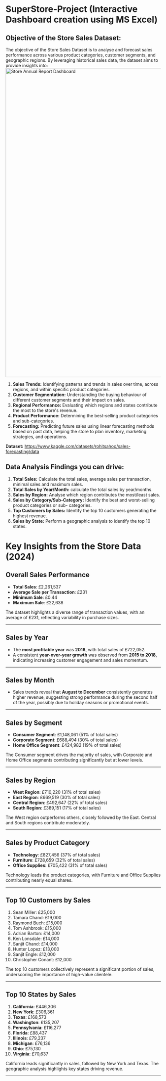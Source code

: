 # SuperStore-Project (Interactive Dashboard creation using MS Excel)
## Objective of the Store Sales Dataset:

The objective of the Store Sales Dataset is to analyse and forecast sales performance across various product categories, customer segments, and geographic regions. By leveraging historical sales data, the dataset aims to provide insights into:
<img width="1000" alt="Store Annual Report Dashboard" src="https://github.com/user-attachments/assets/af8ebf94-9e72-4d49-8834-232644587526" />

1.	**Sales Trends:** Identifying patterns and trends in sales over time, across regions, and within specific product categories.
2.	**Customer Segmentation:** Understanding the buying behaviour of different customer segments and their impact on sales.
3.	**Regional Performance:** Evaluating which regions and states contribute the most to the store's revenue.
4.	**Product Performance:** Determining the best-selling product categories and sub-categories.
5.	**Forecasting:** Predicting future sales using linear forecasting methods based on past data, helping the store to plan inventory, marketing strategies, and operations.

**Dataset:** https://www.kaggle.com/datasets/rohitsahoo/sales-forecasting/data

## Data Analysis Findings you can drive:

1. **Total Sales:** Calculate the total sales, average sales per transaction, minimal sales and maximum sales.
2. **Total Sales by Year/Month:** calculate the total sales by year/months.
3. **Sales by Region:** Analyse which region contributes the most/least sales.
4. **Sales by Category/Sub-Category:** Identify the best and worst-selling product categories or sub-  categories.
5. **Top Customers by Sales:** Identify the top 10 customers generating the highest revenue.
6. **Sales by State:** Perform a geographic analysis to identify the top 10 states.

# Key Insights from the Store Data (2024)

## Overall Sales Performance
- **Total Sales**: £2,261,537  
- **Average Sale per Transaction**: £231  
- **Minimum Sale**: £0.44  
- **Maximum Sale**: £22,638  

The dataset highlights a diverse range of transaction values, with an average of £231, reflecting variability in purchase sizes.

---

## Sales by Year
- The **most profitable year** was **2018**, with total sales of £722,052.  
- A consistent **year-over-year growth** was observed from **2015 to 2018**, indicating increasing customer engagement and sales momentum.

---

## Sales by Month
- Sales trends reveal that **August to December** consistently generates higher revenue, suggesting strong performance during the second half of the year, possibly due to holiday seasons or promotional events.

---

## Sales by Segment
- **Consumer Segment**: £1,148,061 (51% of total sales)  
- **Corporate Segment**: £688,494 (30% of total sales)  
- **Home Office Segment**: £424,982 (19% of total sales)  

The Consumer segment drives the majority of sales, with Corporate and Home Office segments contributing significantly but at lower levels.

---

## Sales by Region
- **West Region**: £710,220 (31% of total sales)  
- **East Region**: £669,519 (30% of total sales)  
- **Central Region**: £492,647 (22% of total sales)  
- **South Region**: £389,151 (17% of total sales)  

The West region outperforms others, closely followed by the East. Central and South regions contribute moderately.

---

## Sales by Product Category
- **Technology**: £827,456 (37% of total sales)  
- **Furniture**: £728,659 (32% of total sales)  
- **Office Supplies**: £705,422 (31% of total sales)  

Technology leads the product categories, with Furniture and Office Supplies contributing nearly equal shares.

---

## Top 10 Customers by Sales
1. Sean Miller: £25,000  
2. Tamara Chand: £19,000  
3. Raymond Buch: £15,000  
4. Tom Ashbrook: £15,000  
5. Adrian Barton: £14,000  
6. Ken Lonsdale: £14,000  
7. Sanjit Chand: £14,000  
8. Hunter Lopez: £13,000  
9. Sanjit Engle: £12,000  
10. Christopher Conant: £12,000  

The top 10 customers collectively represent a significant portion of sales, underscoring the importance of high-value clientele.

---

## Top 10 States by Sales
1. **California**: £446,306  
2. **New York**: £306,361 
3. **Texas**: £168,573  
4. **Washington**: £135,207  
5. **Pennsylvania**: £116,277  
6. **Florida**: £88,437  
7. **Illinois**: £79,237  
8. **Michigan**: £76,136  
9. **Ohio**: £75,130  
10. **Virginia**: £70,637  

California leads significantly in sales, followed by New York and Texas. The geographic analysis highlights key states driving revenue.

---

